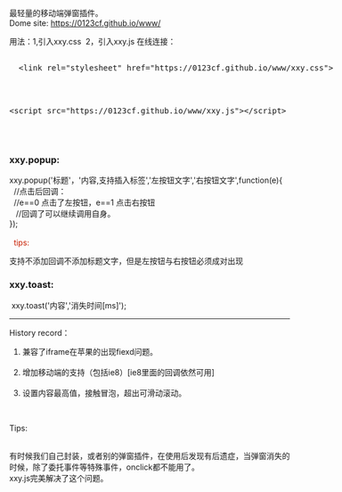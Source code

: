 
最轻量的移动端弹窗插件。<br />
Dome site: https://0123cf.github.io/www/
<br />
<p>
 用法：1,引入xxy.css
 &nbsp;2，引入xxy.js
 在线连接：<br />
 <xmp>
  <link rel="stylesheet" href="https://0123cf.github.io/www/xxy.css">
  </xmp>
  <br />
  <xmp><script src="https://0123cf.github.io/www/xxy.js"></script>
  </xmp>
</p>
<br />
<h3>xxy.popup:</h3>xxy.popup('标题'，'内容,支持插入标签','左按钮文字','右按钮文字',function(e){
<br /> &nbsp; //点击后回调：
 <br />&nbsp;  //e==0 点击了左按钮，e==1 点击右按钮
<br /> &nbsp;  //回调了可以继续调用自身。
<br /> });
<br />
<br /> &nbsp; <span style="color:rgb(200,30,0)">tips:</span>
<p>支持不添加回调不添加标题文字，但是左按钮与右按钮必须成对出现</p>
<h3>xxy.toast:</h3>&nbsp;xxy.toast('内容','消失时间[ms]');


<HR />
<div>
 History record：<br />
 <ol> 
   <li>兼容了iframe在苹果的出现fiexd问题。</li>
   <li>增加移动端的支持（包括ie8）[ie8里面的回调依然可用]</li>
   <li>设置内容最高值，接触冒泡，超出可滑动滚动。</li>
 </ol>
 <br />
 <p>Tips:</p>
 <br />有时候我们自己封装，或者别的弹窗插件，在使用后发现有后遗症，当弹窗消失的时候，除了委托事件等特殊事件，onclick都不能用了。
 <br />xxy.js完美解决了这个问题。
</div>
